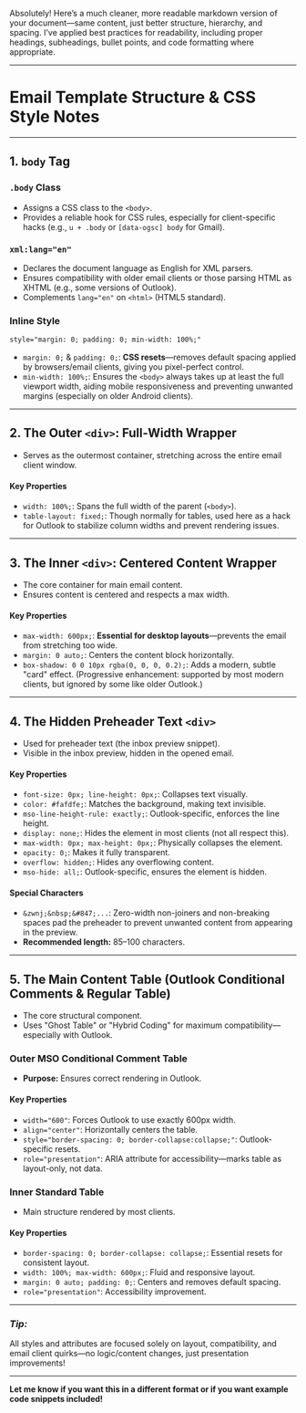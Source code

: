 Absolutely! Here’s a much cleaner, more readable markdown version of your document—same content, just better structure, hierarchy, and spacing. I’ve applied best practices for readability, including proper headings, subheadings, bullet points, and code formatting where appropriate.

---

# Email Template Structure & CSS Style Notes

---

## 1. `body` Tag

### `.body` Class

* Assigns a CSS class to the `<body>`.
* Provides a reliable hook for CSS rules, especially for client-specific hacks (e.g., `u + .body` or `[data-ogsc] body` for Gmail).

### `xml:lang="en"`

* Declares the document language as English for XML parsers.
* Ensures compatibility with older email clients or those parsing HTML as XHTML (e.g., some versions of Outlook).
* Complements `lang="en"` on `<html>` (HTML5 standard).

### Inline Style

```html
style="margin: 0; padding: 0; min-width: 100%;"
```

* `margin: 0;` & `padding: 0;`: **CSS resets**—removes default spacing applied by browsers/email clients, giving you pixel-perfect control.
* `min-width: 100%;`: Ensures the `<body>` always takes up at least the full viewport width, aiding mobile responsiveness and preventing unwanted margins (especially on older Android clients).

---

## 2. The Outer `<div>`: Full-Width Wrapper

* Serves as the outermost container, stretching across the entire email client window.

#### Key Properties

* `width: 100%;`: Spans the full width of the parent (`<body>`).
* `table-layout: fixed;`: Though normally for tables, used here as a hack for Outlook to stabilize column widths and prevent rendering issues.

---

## 3. The Inner `<div>`: Centered Content Wrapper

* The core container for main email content.
* Ensures content is centered and respects a max width.

#### Key Properties

* `max-width: 600px;`: **Essential for desktop layouts**—prevents the email from stretching too wide.
* `margin: 0 auto;`: Centers the content block horizontally.
* `box-shadow: 0 0 10px rgba(0, 0, 0, 0.2);`: Adds a modern, subtle "card" effect. (Progressive enhancement: supported by most modern clients, but ignored by some like older Outlook.)

---

## 4. The Hidden Preheader Text `<div>`

* Used for preheader text (the inbox preview snippet).
* Visible in the inbox preview, hidden in the opened email.

#### Key Properties

* `font-size: 0px; line-height: 0px;`: Collapses text visually.
* `color: #fafdfe;`: Matches the background, making text invisible.
* `mso-line-height-rule: exactly;`: Outlook-specific, enforces the line height.
* `display: none;`: Hides the element in most clients (not all respect this).
* `max-width: 0px; max-height: 0px;`: Physically collapses the element.
* `opacity: 0;`: Makes it fully transparent.
* `overflow: hidden;`: Hides any overflowing content.
* `mso-hide: all;`: Outlook-specific, ensures the element is hidden.

#### Special Characters

* `&zwnj;&nbsp;&#847;...`: Zero-width non-joiners and non-breaking spaces pad the preheader to prevent unwanted content from appearing in the preview.
* **Recommended length:** 85–100 characters.

---

## 5. The Main Content Table (Outlook Conditional Comments & Regular Table)

* The core structural component.
* Uses "Ghost Table" or "Hybrid Coding" for maximum compatibility—especially with Outlook.

### Outer MSO Conditional Comment Table

* **Purpose:** Ensures correct rendering in Outlook.

#### Key Properties

* `width="600"`: Forces Outlook to use exactly 600px width.
* `align="center"`: Horizontally centers the table.
* `style="border-spacing: 0; border-collapse:collapse;"`: Outlook-specific resets.
* `role="presentation"`: ARIA attribute for accessibility—marks table as layout-only, not data.

### Inner Standard Table

* Main structure rendered by most clients.

#### Key Properties

* `border-spacing: 0; border-collapse: collapse;`: Essential resets for consistent layout.
* `width: 100%; max-width: 600px;`: Fluid and responsive layout.
* `margin: 0 auto; padding: 0;`: Centers and removes default spacing.
* `role="presentation"`: Accessibility improvement.

---

### *Tip:*

All styles and attributes are focused solely on layout, compatibility, and email client quirks—no logic/content changes, just presentation improvements!

---

**Let me know if you want this in a different format or if you want example code snippets included!**
